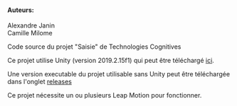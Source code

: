 #### Auteurs:
Alexandre Janin  
Camille Milome  

Code source du projet "Saisie" de Technologies Cognitives

Ce projet utilise Unity (version 2019.2.15f1) qui peut être téléchargé [ici](https://unity3d.com/unity/whats-new/2019.2.15).

Une version executable du projet utilisable sans Unity peut être téléchargée dans l'onglet [releases](https://github.com/alexandrejanin/saisie/releases)

Ce projet nécessite un ou plusieurs Leap Motion pour fonctionner.
